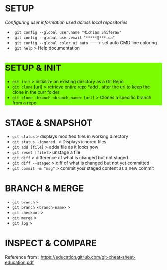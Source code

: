 

# SETUP
*Configuring user information used across local repositories*
- ` git config --global user.name "Michias Shiferaw"`
- ` git config --global user.email "*****@***.ca"`
- ` git config --global color.ui auto` ---> set auto CMD line coloring
- ` git help` > Help documentation

<div style="background-color: rgb(124,252,0);">
  
  # SETUP & INIT
  - `git init` > initialize an existing directory as a Git Repo
  - `git clone` [url] > retrieve entire repo *add . after the url to keep the clone in the curr folder
  - `git clone -branch <branch_name> [url]` > Clones a specific branch from a repo

</div>

# STAGE & SNAPSHOT
- `git status` > displays modified files in working directory
- `git status -ignored ` > Displays ignored files
- `git add [file]` > adda file as it looks now
- `git reset [file]`> unstage a file
- `git diff` > difference of what is changed but not staged
- `git diff --staged` >  diff of what is changed but not yet committed
- `git commit -m "msg"` > commit your staged content as a new commit


# BRANCH & MERGE

- `git branch` >
- `git branch <branch-name>` >
- `git checkout` >
- `git merge` >
- `git log` >

# INSPECT & COMPARE










  Reference from : https://education.github.com/git-cheat-sheet-education.pdf

